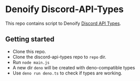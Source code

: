 # Denoify Discord-API-Types

This repo contains script to Denoify [Discord API Types](https://github.com/discordjs/discord-api-types).

## Getting started

- Clone this repo.
- Clone the discord-api-types repo to `repo` dir.
- Run `node main.js`
- A new dir `deno` will be created with deno-compatible types
- Use `deno run deno.ts` to check if types are working.